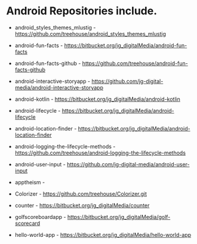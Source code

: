 # Android Repositories include.

+ android_styles_themes_mlustig - https://github.com/treehouse/android_styles_themes_mlustig

+ android-fun-facts - https://bitbucket.org/jg_digitalMedia/android-fun-facts

+ android-fun-facts-github - https://github.com/treehouse/android-fun-facts-github

+ android-interactive-storyapp - https://github.com/jg-digital-media/android-interactive-storyapp

+ android-kotlin - https://bitbucket.org/jg_digitalMedia/android-kotlin

+ android-lifecycle - https://bitbucket.org/jg_digitalMedia/android-lifecycle

+ android-location-finder - https://bitbucket.org/jg_digitalMedia/android-location-finder

+ android-logging-the-lifecycle-methods - https://github.com/treehouse/android-logging-the-lifecycle-methods

+ android-user-input - https://github.com/jg-digital-media/android-user-input

+ apptheism - 

+ Colorizer - https://github.com/treehouse/Colorizer.git

+ counter - https://bitbucket.org/jg_digitalMedia/counter

+ golfscoreboardapp - https://bitbucket.org/jg_digitalMedia/golf-scorecard

+ hello-world-app - https://bitbucket.org/jg_digitalMedia/hello-world-app
